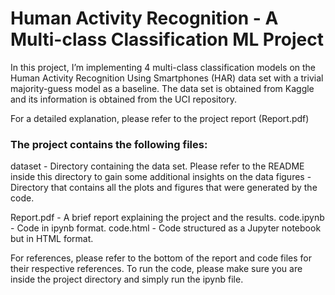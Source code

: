 # Human Activity Recognition - A Multi-class Classification ML Project


In this project, I’m implementing 4 multi-class classification models on the Human Activity Recognition Using Smartphones (HAR) data set with a trivial majority-guess
model as a baseline. The data set is obtained from Kaggle and its information is obtained from the UCI repository.

For a detailed explanation, please refer to the project report (Report.pdf)


### The project contains the following files:

dataset - Directory containing the data set. Please refer to the README inside this
	        directory to gain some additional insights on the data
figures - Directory that contains all the plots and figures that were generated by
  	      the code.

Report.pdf  - A brief report explaining the project and the results. 
code.ipynb  - Code in ipynb format.
code.html   - Code structured as a Jupyter notebook but in HTML format.


For references, please refer to the bottom of the report and code files for their respective references.
To run the code, please make sure you are inside the project directory and simply run the ipynb file.
